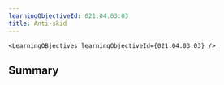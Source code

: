 ```yaml
---
learningObjectiveId: 021.04.03.03
title: Anti-skid
---
```


```tsx eval
<LearningOBjectives learningObjectiveId={021.04.03.03} />
```

## Summary
